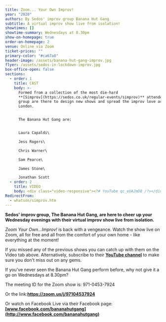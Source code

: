 ```yaml
---
title: Zoom... Your Own Improv!
year: "2020"
authors: By Sedos' improv group Banana Hut Gang
subtitle: A virtual improv show live from isolation!
showtimes: []
showtime-summary: Wednesdays at 8.30pm
show-on-homepage: true
order-on-homepage: 2
venue: Online via Zoom
ticket-prices: ""
primary-color: "#ca67a8"
header-image: /assets/banana-hut-gang-improv.jpg
flyer: /assets/sedos-in-lockdown-improv.jpg
box-office-open: false
sections:
  - order: 1
    title: CAST
    body: >-
      Formed from a collection of the most die-hard
      **[Simprov](https://sedos.co.uk/regular-events/simprov)** attendees, the
      group are there to design new shows and spread the improv love across
      London.


      The Banana Hut Gang are:


      Laura Capaldi\

      Jess Rogers\

      Chris Warner\

      Sam Pearce\

      James Stone\

      Jonathan Scott
  - order: 2
    title: VIDEO
    body: <div class="video-responsive"><?# YouTube qc_eUAJmD8 /?></div>
RedirectFrom:
  - whatson/simprov.htm
---
```

**Sedos' improv group, The Banana Hut Gang, are here to cheer up your Wednesday evenings with their virtual improv show live from isolation.**

*Zoom Your Own...Improv!* is back with a vengeance. Watch the show live on Zoom, all for free and all from the comfort of your own home - like everything at the moment!

If you missed any of the previous shows you can catch up with them on the Video tab above. Alternatively, subscribe to their **[YouTube channel](https://www.youtube.com/channel/UC2gp5U6JvDumjMpCSqntSdA)** to make sure you don't miss out on any gems.

If you've never seen the Banana Hut Gang perform before, why not give it a go on Wednesdays at 8.30pm?

The meeting ID for the Zoom show is: 971-0453-7924

Or the link:**<https://zoom.us/j/97104537924>**

Or watch on Facebook Live via their Facebook page:**[www.facebook.com/bananahutgang](http://www.facebook.com/bananahutgang)**